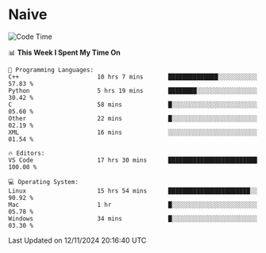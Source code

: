 # Naive
<!-- ## 日拱一卒，功不唐捐 -->
<!-- [![GitHub Streak](https://streak-stats.demolab.com/?user=XiaoXKKK)](https://git.io/streak-stats) -->
<!--START_SECTION:waka-->
![Code Time](http://img.shields.io/badge/Code%20Time-28%20hrs%2037%20mins-blue)

📊 **This Week I Spent My Time On** 

```text
💬 Programming Languages: 
C++                      10 hrs 7 mins       ██████████████░░░░░░░░░░░   57.83 % 
Python                   5 hrs 19 mins       ████████░░░░░░░░░░░░░░░░░   30.42 % 
C                        58 mins             █░░░░░░░░░░░░░░░░░░░░░░░░   05.60 % 
Other                    22 mins             █░░░░░░░░░░░░░░░░░░░░░░░░   02.19 % 
XML                      16 mins             ░░░░░░░░░░░░░░░░░░░░░░░░░   01.54 % 

🔥 Editors: 
VS Code                  17 hrs 30 mins      █████████████████████████   100.00 % 

💻 Operating System: 
Linux                    15 hrs 54 mins      ███████████████████████░░   90.92 % 
Mac                      1 hr                █░░░░░░░░░░░░░░░░░░░░░░░░   05.78 % 
Windows                  34 mins             █░░░░░░░░░░░░░░░░░░░░░░░░   03.30 % 
```


 Last Updated on 12/11/2024 20:16:40 UTC
<!--END_SECTION:waka-->
